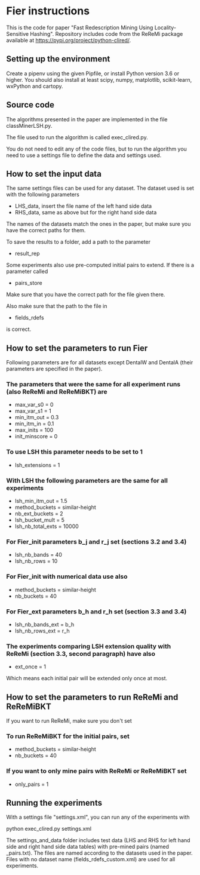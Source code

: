 # Fier instructions

This is the code for paper "Fast Redescription Mining Using Locality-Sensitive Hashing". Repository includes code from the ReReMi package available at https://pypi.org/project/python-clired/.

## Setting up the environment 

Create a pipenv using the given Pipfile, or install Python version 3.6 or higher. You should also install at least scipy, numpy, matplotlib, scikit-learn, wxPython and cartopy.

## Source code

The algorithms presented in the paper are implemented in the file classMinerLSH.py. 

The file used to run the algorithm is called exec_clired.py.

You do not need to edit any of the code files, but to run the algorithm you need to use a settings file to define the data and settings used.

## How to set the input data

The same settings files can be used for any dataset. The dataset used is set with the following parameters 

* LHS_data, insert the file name of the left hand side data
* RHS_data, same as above but for the right hand side data

The names of the datasets match the ones in the paper, but make sure you have the correct paths for them.

To save the results to a folder, add a path to the parameter

* result_rep

Some experiments also use pre-computed initial pairs to extend. If there is a parameter called 

* pairs_store

Make sure that you have the correct path for the file given there.

Also make sure that the path to the file in 

* fields_rdefs

is correct.

## How to set the parameters to run Fier

Following parameters are for all datasets except DentalW and DentalA (their parameters are specified in the paper).

### The parameters that were the same for all experiment runs (also ReReMi and ReReMiBKT) are

* max_var_s0 = 0
* max_var_s1 = 1
* min_itm_out = 0.3
* min_itm_in = 0.1
* max_inits = 100
* init_minscore = 0

### To use LSH this parameter needs to be set to 1

* lsh_extensions = 1

### With LSH the following parameters are the same for all experiments

* lsh_min_itm_out = 1.5
* method_buckets = similar-height
* nb_ext_buckets = 2
* lsh_bucket_mult = 5
* lsh_nb_total_exts = 10000

### For Fier_init parameters b_j and r_j set (sections 3.2 and 3.4)

* lsh_nb_bands = 40
* lsh_nb_rows = 10

### For Fier_init with numerical data use also

* method_buckets = similar-height
* nb_buckets = 40

### For Fier_ext parameters b_h and r_h set (section 3.3 and 3.4)

* lsh_nb_bands_ext = b_h
* lsh_nb_rows_ext = r_h

### The experiments comparing LSH extension quality with ReReMi (section 3.3, second paragraph) have also

* ext_once = 1

Which means each initial pair will be extended only once at most.

## How to set the parameters to run ReReMi and ReReMiBKT

If you want to run ReReMi, make sure you don't set 
### To run ReReMiBKT for the initial pairs, set 

* method_buckets = similar-height
* nb_buckets = 40

### If you want to only mine pairs with ReReMi or ReReMiBKT set

* only_pairs = 1

## Running the experiments

With a settings file "settings.xml", you can run any of the experiments with

python exec_clired.py settings.xml

The settings_and_data folder includes test data (LHS and RHS for left hand side and right hand side data tables) with pre-mined pairs (named _pairs.txt). The files are named according to the datasets used in the paper. Files with no dataset name (fields_rdefs_custom.xml) are used for all experiments. 
